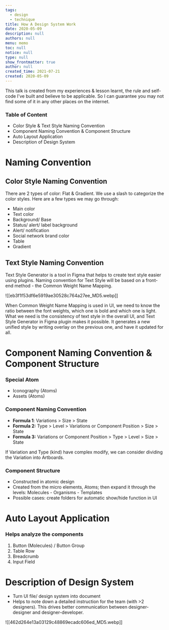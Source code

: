 ```yaml
---
tags: 
  - design
  - technique
title: How A Design System Work
date: 2020-05-09
description: null
authors: null
menu: memo
toc: null
notice: null
type: null
show_frontmatter: true
author: null
created_time: 2021-07-21
created: 2020-05-09
---
```


This talk is created from my experiences & lesson learnt, the rule and self-code I've built and believe to be applicable. So I can guarantee you may not find some of it in any other places on the internet.

### Table of Content

* Color Style & Text Style Naming Convention
* Component Naming Convention & Component Structure
* Auto Layout Application
* Description of Design System

# Naming Convention

## Color Style Naming Convention

There are 2 types of color: Flat & Gradient. We use a slash to categorize the color styles. Here are a few types we may go through:

* Main color
* Text color
* Background/ Base
* Status/ alert/ label background
* Alert/ notification
* Social network brand color
* Table
* Gradient

## Text Style Naming Convention

Text Style Generator is a tool in Figma that helps to create text style easier using plugins. Naming convention for Text Style will be based on a front-end method - the Common Weight Name Mapping.

![[eb3f1f53df6e5919ae30528c764a27ee_MD5.webp]]


When Common Weight Name Mapping is used in UI, we need to know the ratio between the font weights, which one is bold and which one is light. What we need is the consistency of text style in the overall UI, and Text Style Generator in Figma plugin makes it possible. It generates a new unified style by writing overlay on the previous one, and have it updated for all.

# Component Naming Convention & Component Structure

### Special Atom

* Iconography (Atoms)
* Assets (Atoms)

### Component Naming Convention

* **Formula 1**: Variations > Size > State
* **Formula 2:** Type > Level > Variations or Component Position > Size > State
* **Formula 3:** Variations or Component Position > Type > Level > Size > State

If Variation and Type (kind) have complex modify, we can consider dividing the Variation into Artboards.

### Component Structure

* Constructed in atomic design
* Created from the micro elements, Atoms; then expand it through the levels: Molecules - Organisms - Templates
* Possible cases: create folders for automatic show/hide function in UI

# Auto Layout Application

### Helps analyze the components

1. Button (Molecules) / Button Group
1. Table Row
1. Breadcrumb
1. Input Field

# Description of Design System

* Turn UI file/ design system into document
* Helps to note down a detailed instruction for the team (with >2 designers). This drives better communication between designer-designer and designer-developer.

![[462d264e13a03129c48869ecadc606ed_MD5.webp]]
